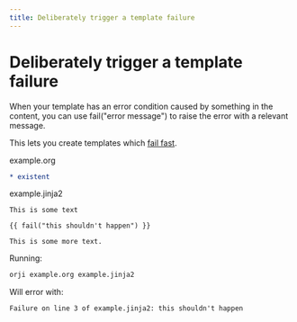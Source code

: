 ```yaml
---
title: Deliberately trigger a template failure
---
```

# Deliberately trigger a template failure


When your template has an error condition caused by 
something in the content, you can use fail("error message")
to raise the error with a relevant message.

This lets you create templates which [fail fast](https://en.wikipedia.org/wiki/Fail-fast).





example.org
```org
* existent

```


example.jinja2
```jinja2
This is some text

{{ fail("this shouldn't happen") }}

This is some more text.

```




Running:
```bash
orji example.org example.jinja2
```

Will error with:
```
Failure on line 3 of example.jinja2: this shouldn't happen

```
